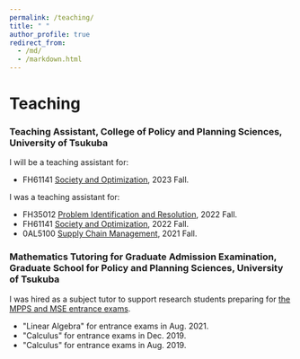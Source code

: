 ```yaml
---
permalink: /teaching/
title: " "
author_profile: true
redirect_from: 
  - /md/
  - /markdown.html
---
```


# Teaching

### Teaching Assistant, College of Policy and Planning Sciences, University of Tsukuba

I will be a teaching assistant for:

 - FH61141 [Society and Optimization](https://kdb.tsukuba.ac.jp/syllabi/2023/FH61141/jpn/0), 2023 Fall.

I was a teaching assistant for:

 - FH35012 [Problem Identification and Resolution](https://kdb.tsukuba.ac.jp/syllabi/2023/FH35012/jpn/0), 2022 Fall.
 - FH61141 [Society and Optimization](https://kdb.tsukuba.ac.jp/syllabi/2023/FH61141/jpn/0), 2022 Fall.
 - 0AL5100 [Supply Chain Management](https://kdb.tsukuba.ac.jp/syllabi/2021/0AL5100/jpn/0), 2021 Fall.

### Mathematics Tutoring for Graduate Admission Examination, Graduate School for Policy and Planning Sciences, University of Tsukuba

I was hired as a subject tutor to support research students preparing for [the MPPS and MSE entrance exams](https://www.sk.tsukuba.ac.jp/PPS/en/ap/).

 - "Linear Algebra" for entrance exams in Aug. 2021.
 - "Calculus" for entrance exams in Dec. 2019.
 - "Calculus" for entrance exams in Aug. 2019.

